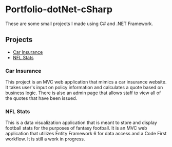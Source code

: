# Portfolio-dotNet-cSharp
These are some small projects I made using C# and .NET Framework.
## Projects
* [Car Insurance](https://github.com/AbdulSalaamRahimi/MVC-Assign-cSharp)
* [NFL Stats](https://) 
### Car Insurance
This project is an MVC web application that mimics a car insurance website. It takes user's input on policy information and calculates a quote based on business logic. There is also an admin page that allows staff to view all of the quotes that have been issued.
### NFL Stats
This is a data visualization application that is meant to store and display football stats for the purposes of fantasy football. It is an MVC web application that utilizes Entity Framework 6 for data access and a Code First workflow. It is still a work in progress.
